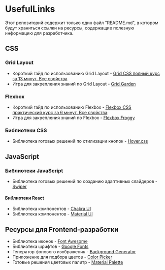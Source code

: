 # UsefulLinks
Этот репозиторий содержит только один файл "README.md", в котором будут храниться ссылки на ресурсы, содержащие полезную информацию для разработчика.


## CSS

### Grid Layout
+ Короткий гайд по использованию Grid Layout - [Grid CSS полный курс за 13 минут. Все свойства](https://www.youtube.com/watch?v=eVZEwEQg4pg&ab_channel=UlbiTV)
+ Игра для закрепления знаний по Grid Layout - [Grid Garden](https://cssgridgarden.com/#ru)

### Flexbox
+ Короткий гайд по использованию Flexbox - [Flexbox CSS практический курс за 6 минут. Все свойства](https://www.youtube.com/watch?v=MEOR2b69Pl4&t=110s&ab_channel=UlbiTV)
+ Игра для закрепления знаний по Flexbox - [Flexbox Froggy](https://flexboxfroggy.com/#ru)

### Библиотеки CSS
+ Библиотека готовых решений по стилизации кнопок - [Hover.css](https://ianlunn.github.io/Hover/)


## JavaScript

### Библиотеки JavaScript
+ Библиотека готовых решений по созданию адаптивных слайдеров - [Swiper](https://swiperjs.com/)

#### Библиотеки React
+ Библиотека компонентов - [Chakra UI](https://v2.chakra-ui.com/)
+ Библиотека компонентов - [Material UI](https://mui.com/)


## Ресурсы для Frontend-разработки
+ Библиотека иконок - [Font Awesome](https://fontawesome.com/)
+ Библиотека шрифтов - [Google Fonts](https://fonts.google.com/)
+ Генератор фонового изображения - [Background Generator](https://bg.siteorigin.com/)
+ Приложение для подбора цветов - [Color Picker](https://colorpicker.me/)
+ Готовые решения цветовых палитр - [Material Palette](https://www.materialpalette.com/)
